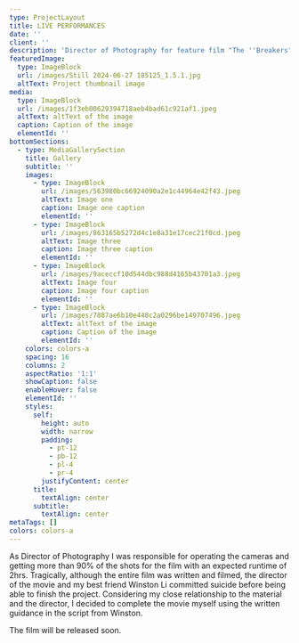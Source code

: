 ```yaml
---
type: ProjectLayout
title: LIVE PERFORMANCES
date: ''
client: ''
description: 'Director of Photography for feature film "The ''Breakers" by Winston Li. '
featuredImage:
  type: ImageBlock
  url: /images/Still 2024-06-27 185125_1.5.1.jpg
  altText: Project thumbnail image
media:
  type: ImageBlock
  url: /images/1f3eb00629394718aeb4bad61c921af1.jpeg
  altText: altText of the image
  caption: Caption of the image
  elementId: ''
bottomSections:
  - type: MediaGallerySection
    title: Gallery
    subtitle: ''
    images:
      - type: ImageBlock
        url: /images/563980bc66924090a2e1c44964e42f43.jpeg
        altText: Image one
        caption: Image one caption
        elementId: ''
      - type: ImageBlock
        url: /images/863165b5272d4c1e8a31e17cec21f0cd.jpeg
        altText: Image three
        caption: Image three caption
        elementId: ''
      - type: ImageBlock
        url: /images/9aceccf10d544dbc988d4165b43701a3.jpeg
        altText: Image four
        caption: Image four caption
        elementId: ''
      - type: ImageBlock
        url: /images/7887ae6b10e448c2a0296be149707496.jpeg
        altText: altText of the image
        caption: Caption of the image
        elementId: ''
    colors: colors-a
    spacing: 16
    columns: 2
    aspectRatio: '1:1'
    showCaption: false
    enableHover: false
    elementId: ''
    styles:
      self:
        height: auto
        width: narrow
        padding:
          - pt-12
          - pb-12
          - pl-4
          - pr-4
        justifyContent: center
      title:
        textAlign: center
      subtitle:
        textAlign: center
metaTags: []
colors: colors-a
---
```

As Director of Photography I was responsible for operating the cameras and getting more than 90% of the shots for the film with an expected runtime of 2hrs. Tragically, although the entire film was written and filmed, the director of the movie and my best friend Winston Li committed suicide before being able to finish the project. Considering my close relationship to the material and the director, I decided to complete the movie myself using the written guidance in the script from Winston.

The film will be released soon.
